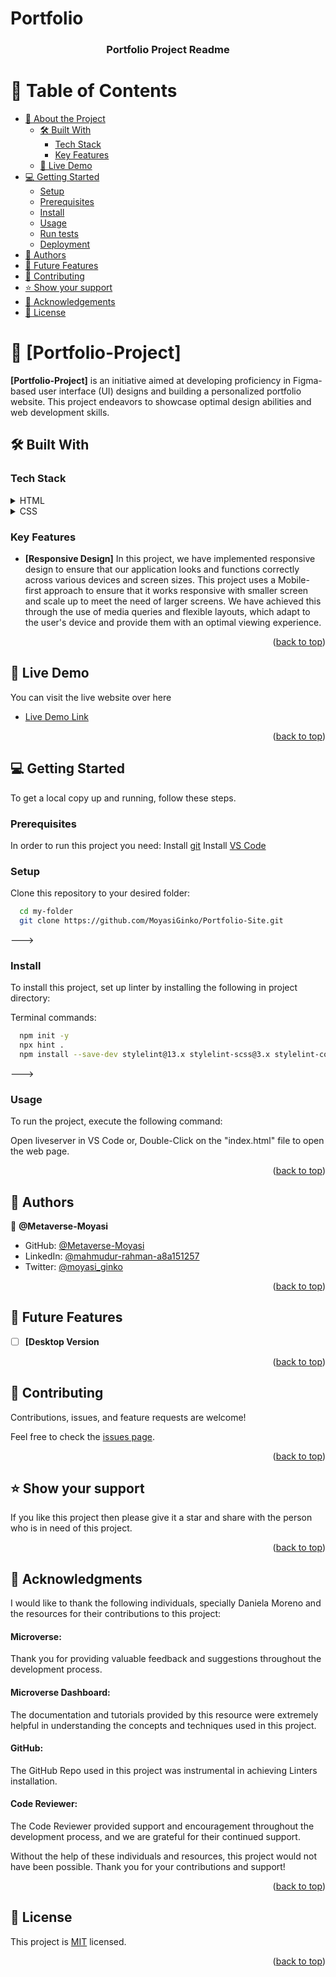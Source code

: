 # Portfolio 
<a name="readme-top"></a>

<!--
HOW TO USE:
This is an example of how you may give instructions on setting up your project locally.

Modify this file to match your project and remove sections that don't apply.

REQUIRED SECTIONS:
- Table of Contents
- About the Project
  - Built With
  - Live Demo
- Getting Started
- Authors
- Future Features
- Contributing
- Show your support
- Acknowledgements
- License

OPTIONAL SECTIONS:
- FAQ

After you're finished please remove all the comments and instructions!
-->
<div align="center">
  <!-- You are encouraged to replace this logo with your own! Otherwise you can also remove it. -->
  <h3><b>Portfolio Project Readme</b></h3>

</div>

# 📗 Table of Contents

- [📖 About the Project](#about-project)
  - [🛠 Built With](#built-with)
    - [Tech Stack](#tech-stack)
    - [Key Features](#key-features)
  - [🚀 Live Demo](#live-demo)
- [💻 Getting Started](#getting-started)
  - [Setup](#setup)
  - [Prerequisites](#prerequisites)
  - [Install](#install)
  - [Usage](#usage)
  - [Run tests](#run-tests)
  - [Deployment](#triangular_flag_on_post-deployment)
- [👥 Authors](#authors)
- [🔭 Future Features](#future-features)
- [🤝 Contributing](#contributing)
- [⭐️ Show your support](#support)
- [🙏 Acknowledgements](#acknowledgements)
- [📝 License](#license)

# 📖 [Portfolio-Project] <a name="about-project"></a>


**[Portfolio-Project]** is an initiative aimed at developing proficiency in Figma-based user interface (UI) designs and building a personalized portfolio website. This project endeavors to showcase optimal design abilities and web development skills.

## 🛠 Built With <a name="built-with"></a>

### Tech Stack <a name="tech-stack"></a>

<details>
  <summary>HTML</summary>
  <ul>
    <li><a href="https://developer.mozilla.org/en-US/docs/Web/HTML">Html</a></li>
  </ul>
</details>

<details>
  <summary>CSS</summary>
  <ul>
    <li><a href="https://developer.mozilla.org/en-US/docs/Web/CSS">CSS</a></li>
  </ul>
</details>

### Key Features <a name="key-features"></a>

- **[Responsive Design]**
In this project, we have implemented responsive design to ensure that our application looks and functions correctly across various devices and screen sizes. This project uses a Mobile-first approach to ensure that it works responsive with smaller screen and scale up to meet the need of larger screens.
We have achieved this through the use of media queries and flexible layouts, which adapt to the user's device and provide them with an optimal viewing experience. 

<p align="right">(<a href="#readme-top">back to top</a>)</p>

<!-- LIVE DEMO -->
## 🚀 Live Demo <a name="live-demo"></a>

You can visit the live website over here
- [Live Demo Link](https://moyasiginko.github.io/Portfolio-Site/)

<p align="right">(<a href="#readme-top">back to top</a>)</p>

<!-- GETTING STARTED -->
## 💻 Getting Started <a name="getting-started"></a>

To get a local copy up and running, follow these steps.

### Prerequisites

In order to run this project you need:
Install <a href="https://git-scm.com/downloads">git</a>
Install <a href="https://code.visualstudio.com/download">VS Code</a>

### Setup

Clone this repository to your desired folder:

```sh
  cd my-folder
  git clone https://github.com/MoyasiGinko/Portfolio-Site.git
```
--->

### Install

To install this project, set up linter by installing the following in project directory:

Terminal commands:

```sh
  npm init -y
  npx hint .
  npm install --save-dev stylelint@13.x stylelint-scss@3.x stylelint-config-standard@21.x stylelint-csstree-validator@1.x
```
--->
### Usage

To run the project, execute the following command:

Open liveserver in VS Code
or,
Double-Click on the "index.html" file to open the web page.

<p align="right">(<a href="#readme-top">back to top</a>)</p>

<!-- AUTHORS -->
## 👥 Authors <a name="authors"></a>

👤 **@Metaverse-Moyasi**

- GitHub: [@Metaverse-Moyasi](https://github.com/MoyasiGinko)
- LinkedIn: [@mahmudur-rahman-a8a151257](https://www.linkedin.com/in/mahmudur-rahman-a8a151257/)
- Twitter: [@moyasi_ginko](https://twitter.com/moyasi_ginko)

<p align="right">(<a href="#readme-top">back to top</a>)</p>

<!-- FUTURE FEATURES -->
## 🔭 Future Features <a name="future-features"></a>

- [ ] **[Desktop Version**

<p align="right">(<a href="#readme-top">back to top</a>)</p>

<!-- CONTRIBUTING -->
## 🤝 Contributing <a name="contributing"></a>

Contributions, issues, and feature requests are welcome!

Feel free to check the [issues page](../../issues/).

<p align="right">(<a href="#readme-top">back to top</a>)</p>

<!-- SUPPORT -->

## ⭐️ Show your support <a name="support"></a>

If you like this project then please give it a star and share with the person who is in need of this project.

<p align="right">(<a href="#readme-top">back to top</a>)</p>

<!-- ACKNOWLEDGEMENTS -->
## 🙏 Acknowledgments <a name="acknowledgements"></a>

I would like to thank the following individuals, specially Daniela Moreno and the resources for their contributions to this project:
#### Microverse: 
Thank you for providing valuable feedback and suggestions throughout the development process.
#### Microverse Dashboard: 
The documentation and tutorials provided by this resource were extremely helpful in understanding the concepts and techniques used in this project.
#### GitHub: 
The GitHub Repo used in this project was instrumental in achieving Linters installation.
#### Code Reviewer: 
The Code Reviewer provided support and encouragement throughout the development process, and we are grateful for their continued support.

Without the help of these individuals and resources, this project would not have been possible. Thank you for your contributions and support!

<p align="right">(<a href="#readme-top">back to top</a>)</p>

<!-- LICENSE -->
## 📝 License <a name="license"></a>

This project is [MIT](./LICENSE.md) licensed.

<p align="right">(<a href="#readme-top">back to top</a>)</p>
